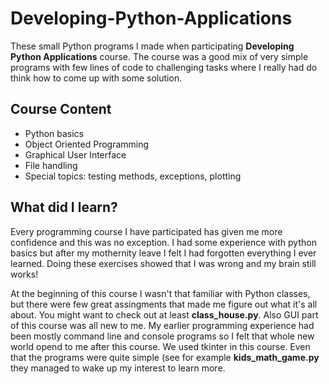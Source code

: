 ﻿# Developing-Python-Applications

These small Python programs I made when participating **Developing Python Applications** course. The course was a good mix of very simple programs with few lines of code to challenging tasks where I really had do think how to come up with some solution.

## Course Content

- Python basics
- Object Oriented Programming
- Graphical User Interface
- File handling
- Special topics: testing methods, exceptions, plotting

## What did I learn?

Every programming course I have participated has given me more confidence and this was no exception. I had some experience with python basics but after my mothernity leave I felt I had forgotten everything I ever learned. Doing these exercises showed that I was wrong and my brain still works!  

At the beginning of this course I wasn't that familiar with Python classes, but there were few great assingments that made me figure out what it's all about. You might want to check out at least **class_house.py**. Also GUI part of this course was all new to me. My earlier programming experience had been mostly command line and console programs so I felt that whole new world opend to me after this course. We used tkinter in this course. Even that the programs were quite simple (see for example **kids_math_game.py** they managed to wake up my interest to learn more.

